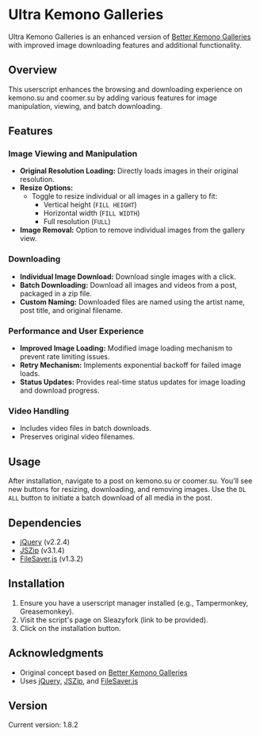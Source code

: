 # Ultra Kemono Galleries

Ultra Kemono Galleries is an enhanced version of [Better Kemono Galleries](https://sleazyfork.org/en/scripts/460064-better-kemono-galleries) with improved image downloading features and additional functionality.

## Overview

This userscript enhances the browsing and downloading experience on kemono.su and coomer.su by adding various features for image manipulation, viewing, and batch downloading.

## Features

### Image Viewing and Manipulation

- **Original Resolution Loading:** Directly loads images in their original resolution.
- **Resize Options:** 
  - Toggle to resize individual or all images in a gallery to fit:
    - Vertical height (`FILL HEIGHT`)
    - Horizontal width (`FILL WIDTH`)
    - Full resolution (`FULL`)
- **Image Removal:** Option to remove individual images from the gallery view.

### Downloading

- **Individual Image Download:** Download single images with a click.
- **Batch Downloading:** Download all images and videos from a post, packaged in a zip file.
- **Custom Naming:** Downloaded files are named using the artist name, post title, and original filename.

### Performance and User Experience

- **Improved Image Loading:** Modified image loading mechanism to prevent rate limiting issues.
- **Retry Mechanism:** Implements exponential backoff for failed image loads.
- **Status Updates:** Provides real-time status updates for image loading and download progress.

### Video Handling

- Includes video files in batch downloads.
- Preserves original video filenames.

## Usage

After installation, navigate to a post on kemono.su or coomer.su. You'll see new buttons for resizing, downloading, and removing images. Use the `DL ALL` button to initiate a batch download of all media in the post.

## Dependencies

- [jQuery](https://jquery.com/) (v2.2.4)
- [JSZip](https://stuk.github.io/jszip/) (v3.1.4)
- [FileSaver.js](https://github.com/eligrey/FileSaver.js/) (v1.3.2)

## Installation

1. Ensure you have a userscript manager installed (e.g., Tampermonkey, Greasemonkey).
2. Visit the script's page on Sleazyfork (link to be provided).
3. Click on the installation button.

## Acknowledgments

- Original concept based on [Better Kemono Galleries](https://sleazyfork.org/en/scripts/460064-better-kemono-galleries)
- Uses [jQuery](https://jquery.com/), [JSZip](https://stuk.github.io/jszip/), and [FileSaver.js](https://github.com/eligrey/FileSaver.js/)

## Version

Current version: 1.8.2
